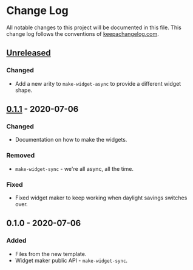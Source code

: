# Change Log
All notable changes to this project will be documented in this file. This change log follows the conventions of [keepachangelog.com](http://keepachangelog.com/).

## [Unreleased]
### Changed
- Add a new arity to `make-widget-async` to provide a different widget shape.

## [0.1.1] - 2020-07-06
### Changed
- Documentation on how to make the widgets.

### Removed
- `make-widget-sync` - we're all async, all the time.

### Fixed
- Fixed widget maker to keep working when daylight savings switches over.

## 0.1.0 - 2020-07-06
### Added
- Files from the new template.
- Widget maker public API - `make-widget-sync`.

[Unreleased]: https://github.com/your-name/nativegl/compare/0.1.1...HEAD
[0.1.1]: https://github.com/your-name/nativegl/compare/0.1.0...0.1.1
